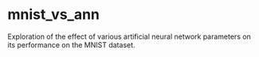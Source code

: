 mnist_vs_ann
============

Exploration of the effect of various artificial neural network parameters on
its performance on the MNIST dataset.


